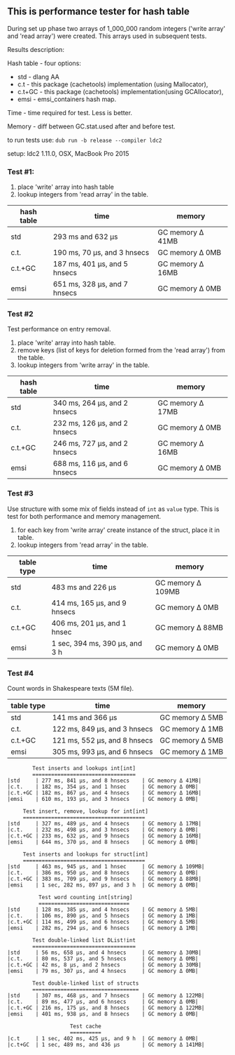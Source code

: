 ## This is performance tester for hash table ##

During set up phase two arrays of 1_000_000 random integers
('write array' and 'read array') were created. This arrays used in subsequent tests.

Results description:

Hash table - four options:
* std - dlang AA
* c.t - this package (cachetools) implementation (using Mallocator),
* c.t+GC - this package (cachetools) implementation(using GCAllocator),
* emsi - emsi_containers hash map.

Time - time required for test. Less is better.

Memory - diff between GC.stat.used after and before test.

to run tests use: `dub run -b release --compiler ldc2`

setup: ldc2 1.11.0, OSX, MacBook Pro 2015

### Test #1: ###

1. place 'write' array into hash table
1. lookup integers from 'read array' in the table.

| hash table               | time                          | memory            |
|--------------------------|-------------------------------|-------------------|
|std     | 293 ms and 632 μs               | GC memory Δ 41MB|
|c.t.    | 190 ms, 70 μs, and 3 hnsecs     | GC memory Δ 0MB|
|c.t.+GC | 187 ms, 401 μs, and 5 hnsecs    | GC memory Δ 16MB|
|emsi    | 651 ms, 328 μs, and 7 hnsecs    | GC memory Δ 0MB|

### Test #2 ###

Test performance on entry removal.

1. place 'write' array into hash table.
1. remove keys (list of keys for deletion formed from the 'read array') from the table.
1. lookup integers from 'write array' in the table.


| hash table        | time                          | memory            |
|--------------------------|-------------------------------|-------------------|
|std     | 340 ms, 264 μs, and 2 hnsecs    | GC memory Δ 17MB|
|c.t.    | 232 ms, 126 μs, and 2 hnsecs    | GC memory Δ 0MB|
|c.t.+GC | 246 ms, 727 μs, and 2 hnsecs    | GC memory Δ 16MB|
|emsi    | 688 ms, 116 μs, and 6 hnsecs    | GC memory Δ 0MB|

### Test #3 ###

Use structure with some mix of fields instead of `int` as `value` type.
This is test for both performance and memory management.

1. for each key from 'write array' create instance of the struct, place it in table.
1. lookup integers from 'read array' in the table.

| table type               | time                          | memory            |
|--------------------------|-------------------------------|-------------------|
|std     | 483 ms and 226 μs               | GC memory Δ 109MB|
|c.t.    | 414 ms, 165 μs, and 9 hnsecs    | GC memory Δ 0MB|
|c.t.+GC | 406 ms, 201 μs, and 1 hnsec     | GC memory Δ 88MB|
|emsi    | 1 sec, 394 ms, 390 μs, and 3 h  | GC memory Δ 0MB|

### Test #4 ###

Count words in Shakespeare texts (5M file).

| table type               | time                          | memory            |
|--------------------------|-------------------------------|-------------------|
|std     | 141 ms and 366 μs               | GC memory Δ 5MB|
|c.t.    | 122 ms, 849 μs, and 3 hnsecs    | GC memory Δ 1MB|
|c.t.+GC | 121 ms, 552 μs, and 8 hnsecs    | GC memory Δ 5MB|
|emsi    | 305 ms, 993 μs, and 6 hnsecs    | GC memory Δ 1MB|

```
        Test inserts and lookups int[int]         
        =================================         
|std     | 277 ms, 841 μs, and 8 hnsecs    | GC memory Δ 41MB|
|c.t.    | 182 ms, 354 μs, and 1 hnsec     | GC memory Δ 0MB|
|c.t.+GC | 182 ms, 867 μs, and 4 hnsecs    | GC memory Δ 16MB|
|emsi    | 610 ms, 193 μs, and 3 hnsecs    | GC memory Δ 0MB|

     Test insert, remove, lookup for int[int]     
     =======================================      
|std     | 327 ms, 489 μs, and 4 hnsecs    | GC memory Δ 17MB|
|c.t.    | 232 ms, 498 μs, and 3 hnsecs    | GC memory Δ 0MB|
|c.t.+GC | 233 ms, 632 μs, and 9 hnsecs    | GC memory Δ 16MB|
|emsi    | 644 ms, 370 μs, and 8 hnsecs    | GC memory Δ 0MB|

     Test inserts and lookups for struct[int]     
     =======================================      
|std     | 463 ms, 945 μs, and 1 hnsec     | GC memory Δ 109MB|
|c.t.    | 386 ms, 950 μs, and 8 hnsecs    | GC memory Δ 0MB|
|c.t.+GC | 383 ms, 709 μs, and 9 hnsecs    | GC memory Δ 88MB|
|emsi    | 1 sec, 282 ms, 897 μs, and 3 h  | GC memory Δ 0MB|

          Test word counting int[string]          
          =============================           
|std     | 128 ms, 385 μs, and 4 hnsecs    | GC memory Δ 5MB|
|c.t.    | 106 ms, 890 μs, and 5 hnsecs    | GC memory Δ 1MB|
|c.t.+GC | 114 ms, 499 μs, and 6 hnsecs    | GC memory Δ 5MB|
|emsi    | 282 ms, 294 μs, and 6 hnsecs    | GC memory Δ 1MB|

        Test double-linked list DList!int         
        =================================         
|std     | 56 ms, 658 μs, and 4 hnsecs     | GC memory Δ 30MB|
|c.t.    | 80 ms, 537 μs, and 5 hnsecs     | GC memory Δ 0MB|
|c.t.+GC | 42 ms, 8 μs, and 2 hnsecs       | GC memory Δ 30MB|
|emsi    | 79 ms, 307 μs, and 4 hnsecs     | GC memory Δ 0MB|

        Test double-linked list of structs        
        ==================================        
|std     | 307 ms, 468 μs, and 7 hnsecs    | GC memory Δ 122MB|
|c.t.    | 89 ms, 477 μs, and 6 hnsecs     | GC memory Δ 0MB|
|c.t.+GC | 216 ms, 175 μs, and 8 hnsecs    | GC memory Δ 122MB|
|emsi    | 401 ms, 938 μs, and 8 hnsecs    | GC memory Δ 0MB|

                    Test cache                    
                    ==========                    
|c.t     | 1 sec, 402 ms, 425 μs, and 9 h  | GC memory Δ 0MB|
|c.t+GC  | 1 sec, 489 ms, and 436 μs       | GC memory Δ 141MB|

```